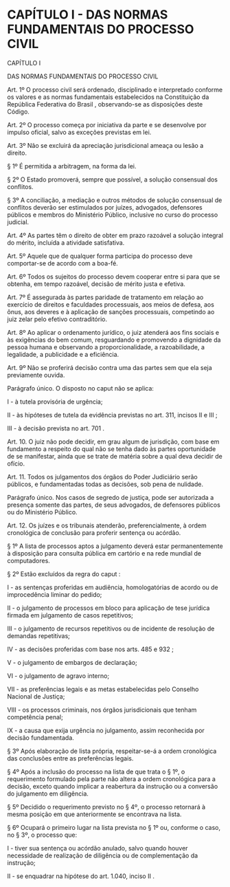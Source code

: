 # CAPÍTULO I - DAS NORMAS FUNDAMENTAIS DO PROCESSO CIVIL

CAPÍTULO I

DAS NORMAS FUNDAMENTAIS DO PROCESSO CIVIL

Art. 1º O processo civil será ordenado, disciplinado e interpretado conforme os valores e as normas fundamentais estabelecidos na Constituição da República Federativa do Brasil , observando-se as disposições deste Código.

Art. 2º O processo começa por iniciativa da parte e se desenvolve por impulso oficial, salvo as exceções previstas em lei.

Art. 3º Não se excluirá da apreciação jurisdicional ameaça ou lesão a direito.

§ 1º É permitida a arbitragem, na forma da lei.

§ 2º O Estado promoverá, sempre que possível, a solução consensual dos conflitos.

§ 3º A conciliação, a mediação e outros métodos de solução consensual de conflitos deverão ser estimulados por juízes, advogados, defensores públicos e membros do Ministério Público, inclusive no curso do processo judicial.

Art. 4º As partes têm o direito de obter em prazo razoável a solução integral do mérito, incluída a atividade satisfativa.

Art. 5º Aquele que de qualquer forma participa do processo deve comportar-se de acordo com a boa-fé.

Art. 6º Todos os sujeitos do processo devem cooperar entre si para que se obtenha, em tempo razoável, decisão de mérito justa e efetiva.

Art. 7º É assegurada às partes paridade de tratamento em relação ao exercício de direitos e faculdades processuais, aos meios de defesa, aos ônus, aos deveres e à aplicação de sanções processuais, competindo ao juiz zelar pelo efetivo contraditório.

Art. 8º Ao aplicar o ordenamento jurídico, o juiz atenderá aos fins sociais e às exigências do bem comum, resguardando e promovendo a dignidade da pessoa humana e observando a proporcionalidade, a razoabilidade, a legalidade, a publicidade e a eficiência.

Art. 9º Não se proferirá decisão contra uma das partes sem que ela seja previamente ouvida.

Parágrafo único. O disposto no caput não se aplica:

I - à tutela provisória de urgência;

II - às hipóteses de tutela da evidência previstas no art. 311, incisos II e III ;

III - à decisão prevista no art. 701 .

Art. 10. O juiz não pode decidir, em grau algum de jurisdição, com base em fundamento a respeito do qual não se tenha dado às partes oportunidade de se manifestar, ainda que se trate de matéria sobre a qual deva decidir de ofício.

Art. 11. Todos os julgamentos dos órgãos do Poder Judiciário serão públicos, e fundamentadas todas as decisões, sob pena de nulidade.

Parágrafo único. Nos casos de segredo de justiça, pode ser autorizada a presença somente das partes, de seus advogados, de defensores públicos ou do Ministério Público.

Art. 12. Os juízes e os tribunais atenderão, preferencialmente, à ordem cronológica de conclusão para proferir sentença ou acórdão.

§ 1º A lista de processos aptos a julgamento deverá estar permanentemente à disposição para consulta pública em cartório e na rede mundial de computadores.

§ 2º Estão excluídos da regra do caput :

I - as sentenças proferidas em audiência, homologatórias de acordo ou de improcedência liminar do pedido;

II - o julgamento de processos em bloco para aplicação de tese jurídica firmada em julgamento de casos repetitivos;

III - o julgamento de recursos repetitivos ou de incidente de resolução de demandas repetitivas;

IV - as decisões proferidas com base nos arts. 485 e 932 ;

V - o julgamento de embargos de declaração;

VI - o julgamento de agravo interno;

VII - as preferências legais e as metas estabelecidas pelo Conselho Nacional de Justiça;

VIII - os processos criminais, nos órgãos jurisdicionais que tenham competência penal;

IX - a causa que exija urgência no julgamento, assim reconhecida por decisão fundamentada.

§ 3º Após elaboração de lista própria, respeitar-se-á a ordem cronológica das conclusões entre as preferências legais.

§ 4º Após a inclusão do processo na lista de que trata o § 1º, o requerimento formulado pela parte não altera a ordem cronológica para a decisão, exceto quando implicar a reabertura da instrução ou a conversão do julgamento em diligência.

§ 5º Decidido o requerimento previsto no § 4º, o processo retornará à mesma posição em que anteriormente se encontrava na lista.

§ 6º Ocupará o primeiro lugar na lista prevista no § 1º ou, conforme o caso, no § 3º, o processo que:

I - tiver sua sentença ou acórdão anulado, salvo quando houver necessidade de realização de diligência ou de complementação da instrução;

II - se enquadrar na hipótese do art. 1.040, inciso II .
